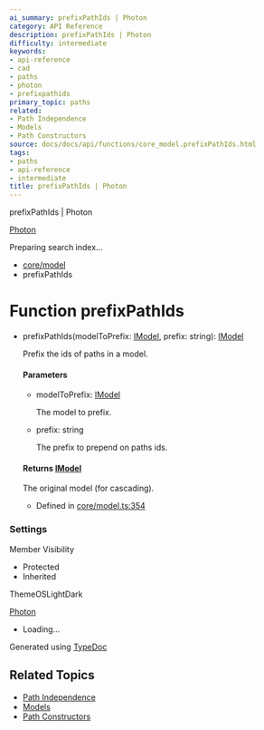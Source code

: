 ```yaml
---
ai_summary: prefixPathIds | Photon
category: API Reference
description: prefixPathIds | Photon
difficulty: intermediate
keywords:
- api-reference
- cad
- paths
- photon
- prefixpathids
primary_topic: paths
related:
- Path Independence
- Models
- Path Constructors
source: docs/docs/api/functions/core_model.prefixPathIds.html
tags:
- paths
- api-reference
- intermediate
title: prefixPathIds | Photon
---
```

prefixPathIds | Photon

[Photon](../index.md)




Preparing search index...

* [core/model](../modules/core_model.md)
* prefixPathIds

# Function prefixPathIds

* prefixPathIds(modelToPrefix: [IModel](../interfaces/core_schema.IModel.md), prefix: string): [IModel](../interfaces/core_schema.IModel.md)

  Prefix the ids of paths in a model.

  #### Parameters

  + modelToPrefix: [IModel](../interfaces/core_schema.IModel.md)

    The model to prefix.
  + prefix: string

    The prefix to prepend on paths ids.

  #### Returns [IModel](../interfaces/core_schema.IModel.md)

  The original model (for cascading).

  + Defined in [core/model.ts:354](https://github.com/mwhite454/photon/blob/main/packages/photon/src/core/model.ts#L354)

### Settings

Member Visibility

* Protected
* Inherited

ThemeOSLightDark

[Photon](../index.md)

* Loading...

Generated using [TypeDoc](https://typedoc.org/)

## Related Topics

- [Path Independence](../index.md)
- [Models](../index.md)
- [Path Constructors](../index.md)
